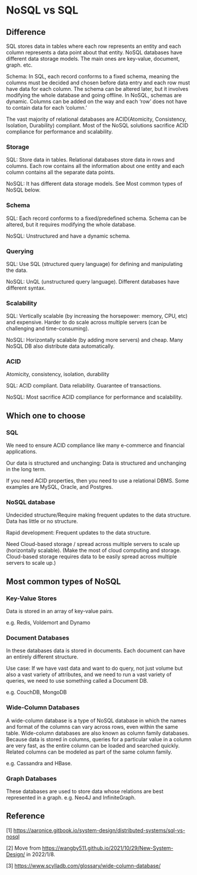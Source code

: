 # NoSQL vs SQL

## Difference

SQL stores data in tables where each row represents an entity and each column represents a data point about that entity. NoSQL databases have different data storage models. The main ones are key-value, document, graph. etc.

Schema: In SQL, each record conforms to a fixed schema, meaning the columns must be decided and chosen before data entry and each row must have data for each column. The schema can be altered later, but it involves modifying the whole database and going offline. In NoSQL, schemas are dynamic. Columns can be added on the way and each ‘row’ does not have to contain data for each ‘column.’

The vast majority of relational databases are ACID(Atomicity, Consistency, Isolation, Durability) compliant. Most of the NoSQL solutions sacrifice ACID compliance for performance and scalability.

### Storage

SQL: Store data in tables. Relational databases store data in rows and columns. Each row contains all the information about one entity and each column contains all the separate data points.

NoSQL: It has different data storage models. See Most common types of NoSQL below.

### Schema

SQL: Each record conforms to a fixed/predefined schema. Schema can be altered, but it requires modifying the whole database.

NoSQL: Unstructured and have a dynamic schema.

### Querying

SQL: Use SQL (structured query language) for defining and manipulating the data.

NoSQL: UnQL (unstructured query language). Different databases have different syntax.

### Scalability

SQL: Vertically scalable (by increasing the horsepower: memory, CPU, etc) and expensive. Harder to do scale across multiple servers (can be challenging and time-consuming).

NoSQL: Horizontally scalable (by adding more servers) and cheap. Many NoSQL DB also distribute data automatically.

### ACID

Atomicity, consistency, isolation, durability

SQL: ACID compliant. Data reliability. Guarantee of transactions.

NoSQL: Most sacrifice ACID compliance for performance and scalability.

## Which one to choose

### SQL

We need to ensure ACID compliance like many e-commerce and financial applications.

Our data is structured and unchanging: Data is structured and unchanging in the long term.

If you need ACID properties, then you need to use a relational DBMS. Some examples are MySQL, Oracle, and Postgres.

### NoSQL database

Undecided structure/Require making frequent updates to the data structure. Data has little or no structure.

Rapid development: Frequent updates to the data structure.

Need Cloud-based storage / spread across multiple servers to scale up (horizontally scalable). (Make the most of cloud computing and storage. Cloud-based storage requires data to be easily spread across multiple servers to scale up.)

## Most common types of NoSQL

### Key-Value Stores

Data is stored in an array of key-value pairs.

e.g. Redis, Voldemort and Dynamo

### Document Databases

In these databases data is stored in documents. Each document can have an entirely different structure.

Use case: If we have vast data and want to do query, not just volume but also a vast variety of attributes, and we need to run a vast variety of queries, we need to use something called a Document DB.

e.g. CouchDB, MongoDB

### Wide-Column Databases

A wide-column database is a type of NoSQL database in which the names and format of the columns can vary across rows, even within the same table. Wide-column databases are also known as column family databases. Because data is stored in columns, queries for a particular value in a column are very fast, as the entire column can be loaded and searched quickly. Related columns can be modeled as part of the same column family.

e.g. Cassandra and HBase.

### Graph Databases

These databases are used to store data whose relations are best represented in a graph.
e.g. Neo4J and InfiniteGraph.

## Reference

[1] <https://aaronice.gitbook.io/system-design/distributed-systems/sql-vs-nosql>

[2] Move from <https://wangby511.github.io/2021/10/29/New-System-Design/> in 2022/1/8.

[3] <https://www.scylladb.com/glossary/wide-column-database/>
